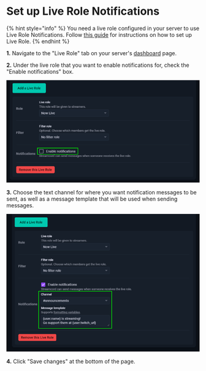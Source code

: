 # Set up Live Role Notifications

{% hint style="info" %}
You need a live role configured in your server to use Live Role Notifications. Follow [this guide](../via-dashboard.md) for instructions on how to set up Live Role.
{% endhint %}

**1.** Navigate to the "Live Role" tab on your server's [dashboard](https://dash.streamcord.io/) page.

**2.** Under the live role that you want to enable notifications for, check the "Enable notifications" box.

![Select the "Enable notifications" box.](<../../.gitbook/assets/image (31) (1).png>)

**3.** Choose the text channel for where you want notification messages to be sent, as well as a message template that will be used when sending messages.

![Select a Discord channel and message template.](<../../.gitbook/assets/image (34).png>)

**4.** Click "Save changes" at the bottom of the page.
